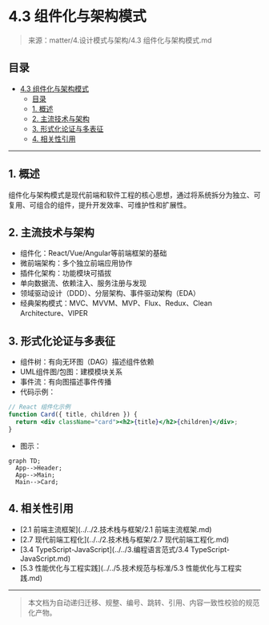 # 4.3 组件化与架构模式

> 来源：matter/4.设计模式与架构/4.3 组件化与架构模式.md

## 目录

- [4.3 组件化与架构模式](#43-组件化与架构模式)
  - [目录](#目录)
  - [1. 概述](#1-概述)
  - [2. 主流技术与架构](#2-主流技术与架构)
  - [3. 形式化论证与多表征](#3-形式化论证与多表征)
  - [4. 相关性引用](#4-相关性引用)

---

## 1. 概述

组件化与架构模式是现代前端和软件工程的核心思想，通过将系统拆分为独立、可复用、可组合的组件，提升开发效率、可维护性和扩展性。

## 2. 主流技术与架构

- 组件化：React/Vue/Angular等前端框架的基础
- 微前端架构：多个独立前端应用协作
- 插件化架构：功能模块可插拔
- 单向数据流、依赖注入、服务注册与发现
- 领域驱动设计（DDD）、分层架构、事件驱动架构（EDA）
- 经典架构模式：MVC、MVVM、MVP、Flux、Redux、Clean Architecture、VIPER

## 3. 形式化论证与多表征

- 组件树：有向无环图（DAG）描述组件依赖
- UML组件图/包图：建模模块关系
- 事件流：有向图描述事件传播
- 代码示例：

```jsx
// React 组件化示例
function Card({ title, children }) {
  return <div className="card"><h2>{title}</h2>{children}</div>;
}
```

- 图示：

```mermaid
graph TD;
  App-->Header;
  App-->Main;
  Main-->Card;
```

## 4. 相关性引用

- [2.1 前端主流框架](../../2.技术栈与框架/2.1 前端主流框架.md)
- [2.7 现代前端工程化](../../2.技术栈与框架/2.7 现代前端工程化.md)
- [3.4 TypeScript-JavaScript](../../3.编程语言范式/3.4 TypeScript-JavaScript.md)
- [5.3 性能优化与工程实践](../../5.技术规范与标准/5.3 性能优化与工程实践.md)

---

> 本文档为自动递归迁移、规整、编号、跳转、引用、内容一致性校验的规范化产物。
